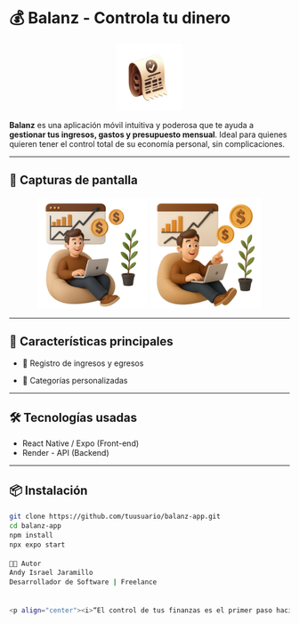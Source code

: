 # 💰 Balanz - Controla tu dinero

<p align="center">
  <img src="assets/images/logo.png" alt="Balanz Logo" width="120"/>
</p>

**Balanz** es una aplicación móvil intuitiva y poderosa que te ayuda a **gestionar tus ingresos, gastos y presupuesto mensual**. Ideal para quienes quieren tener el control total de su economía personal, sin complicaciones.

---

## 📲 Capturas de pantalla

<p align="center">
  <img src="assets/images/revenue-i1.png" alt="Inicio" width="200"/>
  <img src="assets/images/revenue-i2.png" alt="Transacciones" width="200"/>
  
</p>

---

## 🚀 Características principales

- 🧾 Registro de ingresos y egresos

- 📁 Categorías personalizadas


---

## 🛠️ Tecnologías usadas

- React Native / Expo (Front-end)
- Render - API (Backend)

---

## 📦 Instalación

```bash
git clone https://github.com/tuusuario/balanz-app.git
cd balanz-app
npm install
npx expo start

🧑‍💻 Autor
Andy Israel Jaramillo
Desarrollador de Software | Freelance


<p align="center"><i>“El control de tus finanzas es el primer paso hacia la libertad.”</i></p> ```